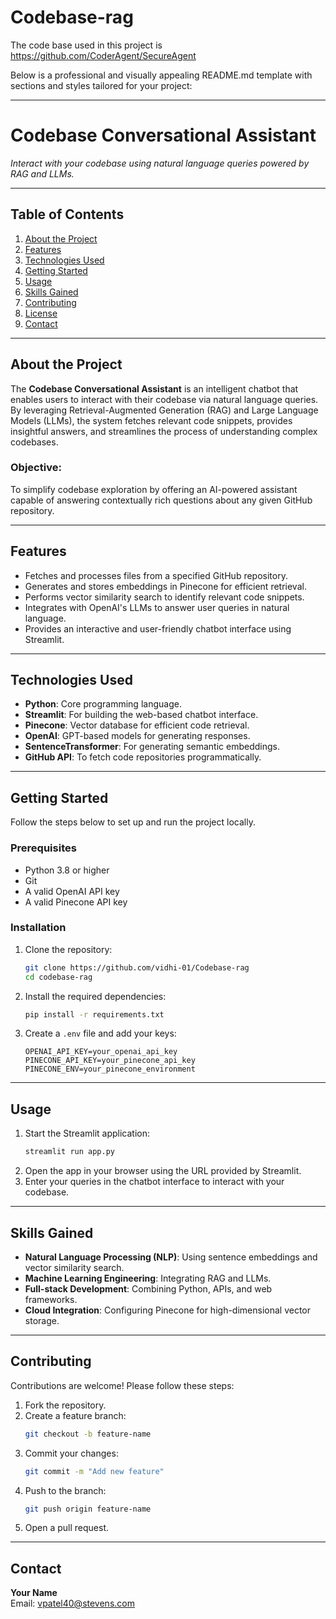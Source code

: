 # Codebase-rag

The code base used in this project is https://github.com/CoderAgent/SecureAgent

Below is a professional and visually appealing README.md template with sections and styles tailored for your project:

---

# **Codebase Conversational Assistant**

*Interact with your codebase using natural language queries powered by RAG and LLMs.*

---

## **Table of Contents**
1. [About the Project](#about-the-project)
2. [Features](#features)
3. [Technologies Used](#technologies-used)
4. [Getting Started](#getting-started)
5. [Usage](#usage)
6. [Skills Gained](#skills-gained)
7. [Contributing](#contributing)
8. [License](#license)
9. [Contact](#contact)

---

## **About the Project**
The **Codebase Conversational Assistant** is an intelligent chatbot that enables users to interact with their codebase via natural language queries. By leveraging Retrieval-Augmented Generation (RAG) and Large Language Models (LLMs), the system fetches relevant code snippets, provides insightful answers, and streamlines the process of understanding complex codebases.

### **Objective**:
To simplify codebase exploration by offering an AI-powered assistant capable of answering contextually rich questions about any given GitHub repository.

---

## **Features**
- Fetches and processes files from a specified GitHub repository.
- Generates and stores embeddings in Pinecone for efficient retrieval.
- Performs vector similarity search to identify relevant code snippets.
- Integrates with OpenAI's LLMs to answer user queries in natural language.
- Provides an interactive and user-friendly chatbot interface using Streamlit.

---

## **Technologies Used**
- **Python**: Core programming language.
- **Streamlit**: For building the web-based chatbot interface.
- **Pinecone**: Vector database for efficient code retrieval.
- **OpenAI**: GPT-based models for generating responses.
- **SentenceTransformer**: For generating semantic embeddings.
- **GitHub API**: To fetch code repositories programmatically.

---

## **Getting Started**
Follow the steps below to set up and run the project locally.

### **Prerequisites**
- Python 3.8 or higher
- Git
- A valid OpenAI API key
- A valid Pinecone API key

### **Installation**
1. Clone the repository:
   ```bash
   git clone https://github.com/vidhi-01/Codebase-rag
   cd codebase-rag
   ```
2. Install the required dependencies:
   ```bash
   pip install -r requirements.txt
   ```
3. Create a `.env` file and add your keys:
   ```plaintext
   OPENAI_API_KEY=your_openai_api_key
   PINECONE_API_KEY=your_pinecone_api_key
   PINECONE_ENV=your_pinecone_environment
   ```

---

## **Usage**
1. Start the Streamlit application:
   ```bash
   streamlit run app.py
   ```
2. Open the app in your browser using the URL provided by Streamlit.
3. Enter your queries in the chatbot interface to interact with your codebase.

---

## **Skills Gained**
- **Natural Language Processing (NLP)**: Using sentence embeddings and vector similarity search.
- **Machine Learning Engineering**: Integrating RAG and LLMs.
- **Full-stack Development**: Combining Python, APIs, and web frameworks.
- **Cloud Integration**: Configuring Pinecone for high-dimensional vector storage.

---

## **Contributing**
Contributions are welcome! Please follow these steps:
1. Fork the repository.
2. Create a feature branch:
   ```bash
   git checkout -b feature-name
   ```
3. Commit your changes:
   ```bash
   git commit -m "Add new feature"
   ```
4. Push to the branch:
   ```bash
   git push origin feature-name
   ```
5. Open a pull request.

---

## **Contact**
**Your Name**  
Email: [vpatel40@stevens.com](mailto:vpatel40@stevens.com)  
